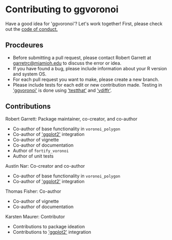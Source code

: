 # Contributing to ggvoronoi

Have a good idea for 'ggvoronoi'? Let's work together! First, please check out the [code of conduct.](CODE_OF_CONDUCT.md)

## Procdeures

* Before submitting a pull request, please contact Robert Garrett at garretrc@miamioh.edu to discuss the error or idea. 
* If you have found a bug, please include information about your R version and system OS. 
* For each pull request you want to make, please create a new branch. 
* Please include tests for each edit or new contribution made. Testing in ['ggvoronoi'](https://cran.r-project.org/package=ggvoronoi) is done using ['testthat'](https://cran.r-project.org/package=testthat) and ['vdiffr'](https://cran.r-project.org/package=vdiffr).

## Contributions

Robert Garrett: Package maintainer, co-creator, and co-author
* Co-author of base functionality in `voronoi_polygon`
* Co-author of ['ggplot2'](https://cran.r-project.org/package=ggplot2) integration
* Co-author of vignette
* Co-author of documentation
* Author of `fortify_voronoi`
* Author of unit tests

Austin Nar: Co-creator and co-author
* Co-author of base functionality in `voronoi_polygon`
* Co-author of ['ggplot2'](https://cran.r-project.org/package=ggplot2) integration

Thomas Fisher: Co-author
* Co-author of vignette
* Co-author of documentation

Karsten Maurer: Contributor
* Contributions to package ideation
* Contributions to ['ggplot2'](https://cran.r-project.org/package=ggplot2) integration
